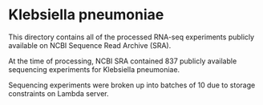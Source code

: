 # Klebsiella pneumoniae
This directory contains all of the processed RNA-seq experiments publicly available on NCBI Sequence Read Archive (SRA).

At the time of processing, NCBI SRA contained 837 publicly available sequencing experiments for Klebsiella pneumoniae.

Sequencing experiments were broken up into batches of 10 due to storage constraints on Lambda server.